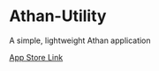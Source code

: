 # Athan-Utility
A simple, lightweight Athan application

[App Store Link](https://itunes.apple.com/us/app/athan-utility/id1076108131?mt=8)
